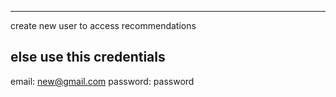 ------------------------------
create new user to access recommendations

else use this credentials
----------------------------
email: new@gmail.com
password: password